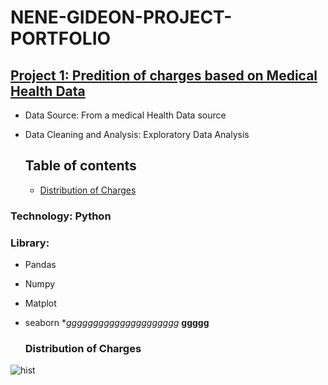 # NENE-GIDEON-PROJECT-PORTFOLIO
## [Project 1: Predition of charges based on Medical Health Data](https://github.com/DGideonnene/Medical-ML)
* Data Source: From a medical Health Data source
* Data Cleaning and Analysis: Exploratory Data Analysis

  ## Table of contents
  - [Distribution of Charges](#Distribution-of-Charges)
### Technology: Python
### Library:
- Pandas
- Numpy
- Matplot
- seaborn
**ggggggggggggggggggggg*
  **ggggg**

  ### Distribution of Charges
![hist](https://github.com/user-attachments/assets/da3055a6-3a68-4de2-9db7-0213d8454cf4)
